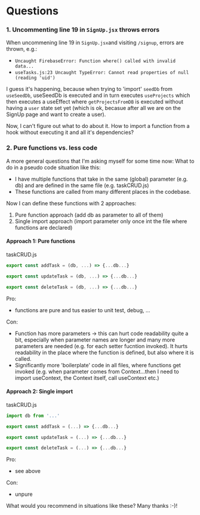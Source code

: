 # Questions

### 1. Uncommenting line 19 in `SignUp.jsx` throws errors

When uncommening line 19 in `SignUp.jsx`and visiting `/signup`, errors are thrown, e.g.:

- `Uncaught FirebaseError: Function where() called with invalid data...`
- `useTasks.js:23 Uncaught TypeError: Cannot read properties of null (reading 'uid')`

I guess it's happening, because when trying to 'import' `seedDb` from `useSeedDb`, useSeedDb is executed and in turn executes `useProjects` which then executes a useEffect where `getProjectsFromDB` is executed without having a `user` state set yet (which is ok, becasue after all we are on the SignUp page and want to create a user).

Now, I can't figure out what to do about it. How to import a function from a hook without executing it and all it's dependencies?

### 2. Pure functions vs. less code

A more general questions that I'm asking myself for some time now: What to do in a pseudo code situation like this:

- I have multiple functions that take in the same (global) parameter (e.g. db) and are defined in the same file (e.g. taskCRUD.js)
- These functions are called from many different places in the codebase.

Now I can define these functions with 2 approaches:

1. Pure function approach (add db as parameter to all of them)
2. Single import approach (import parameter only once int the file where functions are declared)

#### Approach 1: Pure functions

taskCRUD.js

```js
export const addTask = (db, ...) => {...db...}

export const updateTask = (db, ...) => {...db...}

export const deleteTask = (db, ...) => {...db...}
```

Pro:

- functions are pure and tus easier to unit test, debug, ...

Con:

- Function has more parameters -> this can hurt code readability quite a bit, especially when parameter names are longer and many more parameters are needed (e.g. for each setter fucntion invoked). It hurts readability in the place where the function is defined, but also where it is called.
- Significantly more 'boilerplate' code in all files, where functions get invoked (e.g. when parameter comes from Context...then I need to import useContext, the Context itself, call useContext etc.)

#### Approach 2: Single import

taskCRUD.js

```js
import db from '...'

export const addTask = (...) => {...db...}

export const updateTask = (...) => {...db...}

export const deleteTask = (...) => {...db...}
```

Pro:

- see above

Con:

- unpure

What would you recommend in situations like these? Many thanks :-)!
